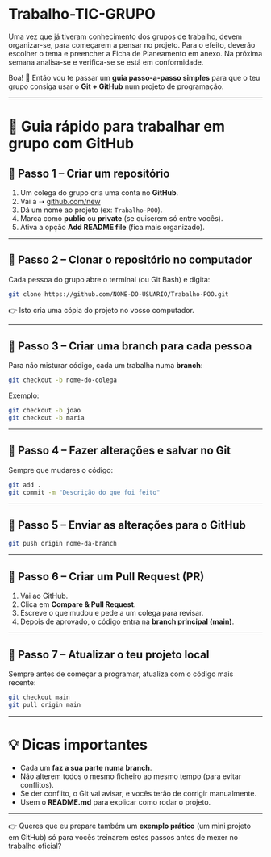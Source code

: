 # Trabalho-TIC-GRUPO
Uma vez que já tiveram conhecimento dos grupos de trabalho, devem organizar-se, para começarem a pensar no projeto. Para o efeito, deverão escolher o tema e preencher a Ficha de Planeamento em anexo. Na próxima semana analisa-se e verifica-se se está em conformidade.


Boa! 🙌 Então vou te passar um **guia passo-a-passo simples** para que o teu grupo consiga usar o **Git + GitHub** num projeto de programação.

---

# 🚀 Guia rápido para trabalhar em grupo com GitHub

## 🔹 Passo 1 – Criar um repositório

1. Um colega do grupo cria uma conta no **GitHub**.
2. Vai a ➝ [github.com/new](https://github.com/new)
3. Dá um nome ao projeto (ex: `Trabalho-POO`).
4. Marca como **public** ou **private** (se quiserem só entre vocês).
5. Ativa a opção **Add README file** (fica mais organizado).

---

## 🔹 Passo 2 – Clonar o repositório no computador

Cada pessoa do grupo abre o terminal (ou Git Bash) e digita:

```bash
git clone https://github.com/NOME-DO-USUARIO/Trabalho-POO.git
```

👉 Isto cria uma cópia do projeto no vosso computador.

---

## 🔹 Passo 3 – Criar uma branch para cada pessoa

Para não misturar código, cada um trabalha numa **branch**:

```bash
git checkout -b nome-do-colega
```

Exemplo:

```bash
git checkout -b joao
git checkout -b maria
```

---

## 🔹 Passo 4 – Fazer alterações e salvar no Git

Sempre que mudares o código:

```bash
git add .
git commit -m "Descrição do que foi feito"
```

---

## 🔹 Passo 5 – Enviar as alterações para o GitHub

```bash
git push origin nome-da-branch
```

---

## 🔹 Passo 6 – Criar um **Pull Request (PR)**

1. Vai ao GitHub.
2. Clica em **Compare & Pull Request**.
3. Escreve o que mudou e pede a um colega para revisar.
4. Depois de aprovado, o código entra na **branch principal (main)**.

---

## 🔹 Passo 7 – Atualizar o teu projeto local

Sempre antes de começar a programar, atualiza com o código mais recente:

```bash
git checkout main
git pull origin main
```

---

# 💡 Dicas importantes

* Cada um **faz a sua parte numa branch**.
* Não alterem todos o mesmo ficheiro ao mesmo tempo (para evitar conflitos).
* Se der conflito, o Git vai avisar, e vocês terão de corrigir manualmente.
* Usem o **README.md** para explicar como rodar o projeto.

---

👉 Queres que eu prepare também um **exemplo prático** (um mini projeto em GitHub) só para vocês treinarem estes passos antes de mexer no trabalho oficial?
